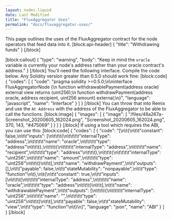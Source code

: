 ```yaml
---
layout: nodes.liquid
date: Last Modified
title: "FluxAggregator Uses"
permalink: "docs/fluxaggregator-uses/"
---
```

This page outlines the uses of the FluxAggregator contract for the node operators that feed data into it.
[block:api-header]
{
  "title": "Withdrawing funds"
}
[/block]

[block:callout]
{
  "type": "warning",
  "body": "Keep in mind the `oracle` variable is currently your node's address rather than your oracle contract's address."
}
[/block]
You'll need the following interface. Compile the code below. Any Solidity version greater than 0.5.0 should work fine:
[block:code]
{
  "codes": [
    {
      "code": "pragma solidity >=0.5.0;\n\ninterface FluxAggregatorNode {\n    function withdrawablePayment(address oracle) external view returns (uint256);\n    function withdrawPayment(address oracle, address recipient, uint256 amount) external;\n}",
      "language": "javascript",
      "name": "Interface"
    }
  ]
}
[/block]
You can throw that into Remix and use the `At Address` with the address of the FluxAggregator to be able to call the functions.
[block:image]
{
  "images": [
    {
      "image": [
        "/files/48a267a-Screenshot_20200605_162024.png",
        "Screenshot_20200605_162024.png",
        370,
        143,
        "#475069"
      ]
    }
  ]
}
[/block]
If using a tool which requires the ABI, you can use this:
[block:code]
{
  "codes": [
    {
      "code": "[\n\t{\n\t\t\"constant\": false,\n\t\t\"inputs\": [\n\t\t\t{\n\t\t\t\t\"internalType\": \"address\",\n\t\t\t\t\"name\": \"oracle\",\n\t\t\t\t\"type\": \"address\"\n\t\t\t},\n\t\t\t{\n\t\t\t\t\"internalType\": \"address\",\n\t\t\t\t\"name\": \"recipient\",\n\t\t\t\t\"type\": \"address\"\n\t\t\t},\n\t\t\t{\n\t\t\t\t\"internalType\": \"uint256\",\n\t\t\t\t\"name\": \"amount\",\n\t\t\t\t\"type\": \"uint256\"\n\t\t\t}\n\t\t],\n\t\t\"name\": \"withdrawPayment\",\n\t\t\"outputs\": [],\n\t\t\"payable\": false,\n\t\t\"stateMutability\": \"nonpayable\",\n\t\t\"type\": \"function\"\n\t},\n\t{\n\t\t\"constant\": true,\n\t\t\"inputs\": [\n\t\t\t{\n\t\t\t\t\"internalType\": \"address\",\n\t\t\t\t\"name\": \"oracle\",\n\t\t\t\t\"type\": \"address\"\n\t\t\t}\n\t\t],\n\t\t\"name\": \"withdrawablePayment\",\n\t\t\"outputs\": [\n\t\t\t{\n\t\t\t\t\"internalType\": \"uint256\",\n\t\t\t\t\"name\": \"\",\n\t\t\t\t\"type\": \"uint256\"\n\t\t\t}\n\t\t],\n\t\t\"payable\": false,\n\t\t\"stateMutability\": \"view\",\n\t\t\"type\": \"function\"\n\t}\n]",
      "language": "json",
      "name": "ABI"
    }
  ]
}
[/block]